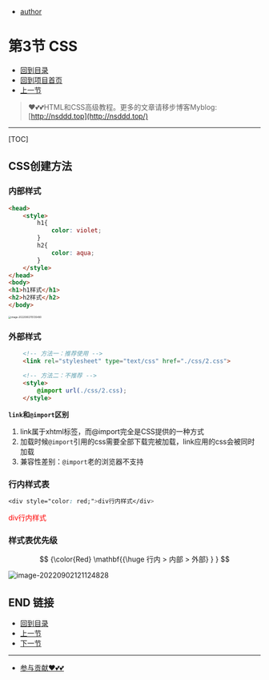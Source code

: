 + [author](https://github.com/3293172751)

# 第3节 CSS

+ [回到目录](../README.md)
+ [回到项目首页](../../README.md)
+ [上一节](2.md)
> ❤️💕💕HTML和CSS高级教程。更多的文章请移步博客Myblog:[http://nsddd.top](http://nsddd.top/)
---
[TOC]

## CSS创建方法

### 内部样式

```html
<head>
    <style>
        h1{
            color: violet;
        }
        h2{
            color: aqua;
        }
    </style>
</head>
<body>
<h1>h1样式</h1>
<h2>h2样式</h2>
</body>
```

<img src="https://sm.nsddd.top//typora/image-20220902115135490.png?mail:3293172751@qq.com" alt="image-20220902115135490" style="zoom:33%;" />



### 外部样式

```html
    <!-- 方法一：推荐使用 -->
    <link rel="stylesheet" type="text/css" href="./css/2.css">

    <!-- 方法二：不推荐 -->
    <style>
        @import url(./css/2.css);
    </style>
```

**`link`和`@import`区别**

1. link属于xhtml标签，而@import完全是CSS提供的一种方式
2. 加载时候`@import`引用的css需要全部下载完被加载，link应用的css会被同时加载
3. 兼容性差别：`@import`老的浏览器不支持



### 行内样式表

```css
<div style="color: red;">div行内样式</div>
```

<div style="color: red;">div行内样式</div>



### 样式表优先级

$$
{\color{Red} \mathbf{{\huge 行内 > 内部 > 外部} } }
$$

![image-20220902121124828](https://sm.nsddd.top//typora/image-20220902121124828.png?mail:3293172751@qq.com)





## END 链接

+ [回到目录](../README.md)
+ [上一节](2.md)
+ [下一节](4.md)
---
+ [参与贡献❤️💕💕](https://github.com/3293172751/CS_COURSE/blob/master/Git/git-contributor.md)

